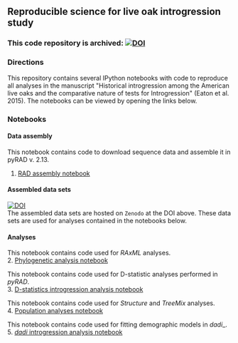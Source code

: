 ## Reproducible science for live oak introgression study

### This code repository is archived: [![DOI](https://zenodo.org/badge/doi/10.5281/zenodo.19476.svg)](http://dx.doi.org/10.5281/zenodo.19476)

### Directions

This repository contains several IPython notebooks with code to reproduce 
all analyses in the manuscript "Historical introgression among the American live oaks and the comparative nature of tests for Introgression" (Eaton et al. 2015). The notebooks can be viewed by opening the links below.  

### Notebooks  

#### Data assembly 
This notebook contains code to download sequence data and assemble it in pyRAD v. 2.13.  
1. [RAD assembly notebook](http://nbviewer.ipython.org/github/dereneaton/virentes/blob/master/nb1_virentes_assembly.ipynb)  

#### Assembled data sets  
[![DOI](https://zenodo.org/badge/doi/10.5281/zenodo.19475.svg)](http://dx.doi.org/10.5281/zenodo.19475)  
The assembled data sets are hosted on `Zenodo` at the DOI above. These data sets are used for analyses contained in the notebooks below. 

#### Analyses  
This notebook contains code used for _RAxML_ analyses.  
2. [Phylogenetic analysis notebook](http://nbviewer.ipython.org/github/dereneaton/virentes/blob/master/nb2_virentes_trees.ipynb)  

This notebook contains code used for D-statistic analyses performed in _pyRAD_.  
3. [D-statistics introgression analysis notebook](http://nbviewer.ipython.org/github/dereneaton/virentes/blob/master/nb3_virentes_dtests.ipynb)  

This notebook contains code used for _Structure_ and _TreeMix_ analyses.  
4. [Population analyses notebook](http://nbviewer.ipython.org/github/dereneaton/virentes/blob/master/nb4_virentes_populations.ipynb)  

This notebook contains code used for fitting demographic models in _dadi__.  
5. [_dadi_ introgression analysis notebook](http://nbviewer.ipython.org/urls/raw.github.com/dereneaton/virentes/master/nb5_virentes_dadi.ipynb)  
